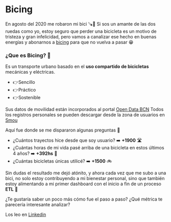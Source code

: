 # Bicing

En agosto del 2020 me robaron mi bici 🪚🦝
Si sos un amante de las dos ruedas como yo, estoy seguro que perder una bicicleta es un motivo de tristeza y gran infelicidad, pero vamos a canalizar ese hecho en buenas energías y abonarnos a [bicing](https://www.bicing.barcelona/) para que no vuelva a pasar 😁

### ¿Que es Bicing? 🚴
Es un transporte urbano basado en el **uso compartido de bicicletas** mecánicas y eléctricas.
- 👉Sencillo 
- 👉Práctico
- 👉Sostenible

Sus datos de movilidad están incorporados al portal [Open Data BCN](https://opendata-ajuntament.barcelona.cat/es)
Todos los registros personales se pueden descargar desde la zona de usuarios en [Smou](https://www.smou.cat/)

Aquí fue donde se me dispararon algunas preguntas 🤔

- ¿Cuántos trayectos hice desde que soy usuario? ➡️ **+1900**  🛣️
- ¿Cuántas horas de mi vida pasé arriba de una bicicleta en estos últimos 4 años? ➡️ **+392hs** 🤯
- ¿Cuántas bicicletas únicas utilicé? ➡️ **+1500** 🚲

Sin dudas el resultado me dejó atónito, y ahora cada vez que me subo a una bici, no solo estoy contribuyendo a mi bienestar personal, sino que también estoy alimentando a mi primer dashboard con el inicio a fin de un proceso **ETL** 🥹

¿Te gustaría saber un poco más cómo fue el paso a paso?
¿Qué métrica te parecería interesante analizar?

Los leo en [Linkedin](https://www.linkedin.com/in/fhlabate/)
